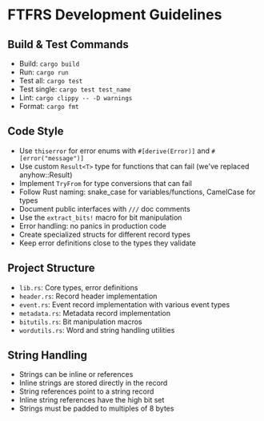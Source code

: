 # FTFRS Development Guidelines

## Build & Test Commands
- Build: `cargo build`
- Run: `cargo run`
- Test all: `cargo test`
- Test single: `cargo test test_name`
- Lint: `cargo clippy -- -D warnings`
- Format: `cargo fmt`

## Code Style
- Use `thiserror` for error enums with `#[derive(Error)]` and `#[error("message")]`
- Use custom `Result<T>` type for functions that can fail (we've replaced anyhow::Result)
- Implement `TryFrom` for type conversions that can fail
- Follow Rust naming: snake_case for variables/functions, CamelCase for types
- Document public interfaces with `///` doc comments
- Use the `extract_bits!` macro for bit manipulation
- Error handling: no panics in production code
- Create specialized structs for different record types
- Keep error definitions close to the types they validate

## Project Structure
- `lib.rs`: Core types, error definitions
- `header.rs`: Record header implementation
- `event.rs`: Event record implementation with various event types
- `metadata.rs`: Metadata record implementation
- `bitutils.rs`: Bit manipulation macros
- `wordutils.rs`: Word and string handling utilities

## String Handling
- Strings can be inline or references
- Inline strings are stored directly in the record
- String references point to a string record
- Inline string references have the high bit set
- Strings must be padded to multiples of 8 bytes

